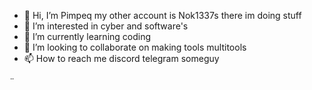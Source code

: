 - 👋 Hi, I’m Pimpeq my other account is Nok1337s there im doing stuff
- 👀 I’m interested in cyber and software's 
- 🌱 I’m currently learning coding 
- 💞️ I’m looking to collaborate on making tools multitools
- 📫 How to reach me discord telegram someguy

¨
